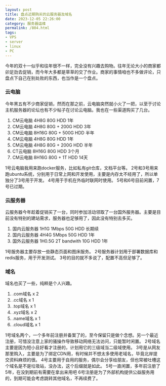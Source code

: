 ```yaml
---
layout: post
title: 盘点近期购买的云服务器及域名
date: 2023-12-05 22:26:00
category: 服务器运维
permalink: /804.html
tags:
- VPS
- server
- linux
- PC
---
```


今年的双十一似乎和往年很不一样，完全没有兴趣去购物。往年无论大小的商家都卯足劲去促销，而今年大多都是草草的交了作业。商家的事情咱也不多做评论，只盘点下自己在别处败的东西，也当作是一个盘点。

### 云电脑

今年黑五有不少商家促销，然而在那之前，云电脑突然就小火了一把，以至于讨论主机服务器的论坛也有不少帖子在讨论云电脑。我也在一些渠道购买了几台。


1. CM云电脑 4H8G 80G HDD 1年
2. CM云电脑 4H8G 80G + 200G HDD 3年
3. CM云电脑 8H16G 80G + 500G HDD 半年
4. CM云电脑 4H8G 80G HDD 1年
5. CM云电脑 4H8G 80G + 200G HDD 半年
6. CT云电脑 8H16G 80G HDD 3个月
7. CM云电脑 8H16G 80G + 1T HDD 14天

1号云电脑我用来跑docker服务，比如私有git仓库，文档平台等。
2号和3号用来跑ubuntu系统，分别用于日常上网和开发使用，主要是内存太不经用了，所以单独分了3号用于开发。
4号用于手机在外临时联网时使用。
5号和6号目前闲置，7号已过期。

### 云服务器

云服务器今年趁着促销买了一台，同时参加活动领取了一台国外服务器。主要是目前没有特别的建站需求，服务器也足够用了，因此没有特别去多买。

1. 国内云服务器 1H1G 1Mbps 50G HDD 长期续
2. 国内云服务器 4H4G 5Mbps 50G HDD 1年
3. 国外云服务器 1H0.5G 2T bandwith 10G HDD 1年

1号服务器主要存放一些静态页面和图床服务。
2号服务器计划用于部署数据库和redis服务，用于开发测试。
3号的目的就不多说了，配置不高但足够了。

### 域名

域名也买了一些，纯粹是个人兴趣。

1. .com域名 x 2
2. .cc域名 x 1
3. .top域名 x 1
4. .xyz域名 x 2
5. .name域名 x 1
6. .cloud域名 x 1

1号域名两个，一个多年前注册并备案了的，至今保留只是做个念想。另一个最近注册，可惜没注意上家的骚操作导致移动网络无法访问，只能暂时闲置。
2号域名主要是因为短小且好看才注册的，计划用它的三级域当二级域使用。
3号是从网友那里购入，主要是为了绑定CDN用，有时候并不想太多使用老域名，毕竟北岸提交资料麻烦的很。
4号主要用于自用的服务，偶尔会分享给朋友，但也常被吐槽这个域名是不是垃圾站，没办法，这个后缀就是如此。
5号一直闲置，多年前注册了5年，在没到期前有需要在拿出来用吧
6号注册是为了外部机构提供公益服务用的，到期可能会考虑跳转其他域名，不再续费了。